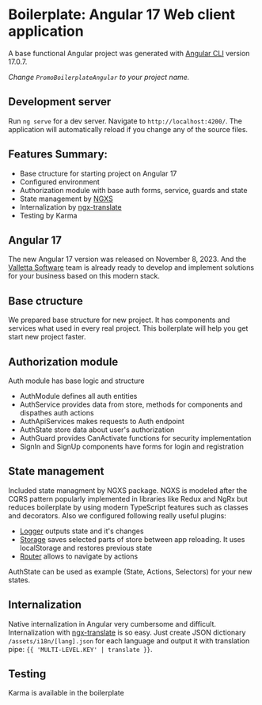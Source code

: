 # Boilerplate: Angular 17 Web client application

A base functional Angular project was generated with [Angular CLI](https://github.com/angular/angular-cli) version 17.0.7.

*Change `PromoBoilerplateAngular` to your project name.*

## Development server

Run `ng serve` for a dev server. Navigate to `http://localhost:4200/`. The application will automatically reload if you change any of the source files.

## Features Summary:

- Base ctructure for starting project on Angular 17
- Configured environment
- Authorization module with base auth forms, service, guards and state
- State management by [NGXS](https://www.ngxs.io/)
- Internalization by [ngx-translate](https://github.com/ngx-translate/core)
- Testing by Karma

## Angular 17

The new Angular 17 version was released on November 8, 2023.
And the [Valletta Software](https://www.vallettasoftware.com/) team is already ready to develop and implement solutions for your business based on this modern stack.

## Base ctructure

We prepared base structure for new project.
It has components and services what used in every real project.
This boilerplate will help you get start new project faster.

## Authorization module

Auth module has base logic and structure
- AuthModule defines all auth entities
- AuthService provides data from store, methods for components and dispathes auth actions
- AuthApiServices makes requests to Auth endpoint
- AuthState store data about user's authorization
- AuthGuard provides CanActivate functions for security implementation
- SignIn and SignUp components have forms for login and registration

## State management

Included state managment by NGXS package. NGXS is modeled after the CQRS pattern popularly implemented in libraries like Redux and NgRx but reduces boilerplate by using modern TypeScript features such as classes and decorators.
Also we configured following really useful plugins:
- [Logger](https://www.ngxs.io/plugins/logger) outputs state and it's changes
- [Storage](https://www.ngxs.io/plugins/storage) saves selected parts of store between app reloading. It uses localStorage and restores previous state
- [Router](https://www.ngxs.io/plugins/router) allows to navigate by actions

AuthState can be used as example (State, Actions, Selectors) for your new states.

## Internalization

Native internalization in Angular very cumbersome and difficult.
Internalization with [ngx-translate](https://github.com/ngx-translate/core) is so easy.
Just create JSON dictionary `/assets/i18n/[lang].json` for each language and output it with translation pipe: `{{ 'MULTI-LEVEL.KEY' | translate }}`.

## Testing 

Karma is available in the boilerplate

